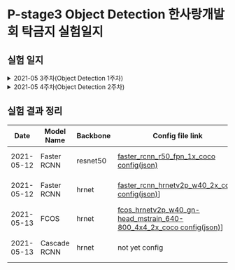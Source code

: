 # P-stage3 Object Detection 한사랑개발회 탁금지 실험일지

## 실험 일지

<details>
    <summary>2021-05 3주차(Object Detection 1주차)</summary>
        <h4>05-10-Mon</h4>
        <p> - mmdetection 기본 baseline code 실행(faster rcnn-resnet50)</p>
        <h4>05-11-Tue</h4>
        <p> - git branch 생성(gjtak_branch) & code directory 포함시킴</p>
        <h4>05-12-Wed</h4>
        <p> - jupyter notebook 수정(wandb 추가)</p>
        <p> - wandb(pstage3_det) 작동 test - faster_rcnn_r50_fpn_1x_coco.py 이용</p>
        <p> - faster_rcnn_hrnetv2p_w40_2x_coco.py basic code 실행</p>
        <h4>05-13-Thur</h4>
        <p> - fcos_hrnetv2p_w40_gn-head_mstrain_640-800_4x4_2x_coco.py 실행. 결과가 이전보다 좋지 않음. hyper parameter 조정이 필요해보임</p>
        <p> - Cumstomized coding 계획 수립(Dataset ~ Train ~ Test 까지)</p>
        <p> - cascade_rcnn_hrnetv2p_w40_20e_coco.py 실행.</p>
</details>

<details>
    <summary>2021-05 4주차(Object Detection 2주차)</summary>
</details>

## 실험 결과 정리
|Date|Model Name|Backbone|Config file link|WanDB Link|Last bbox mAP50(val)|LB score(mAP50)|ETC|
|----|----------|--------|----------------|----------|--------------------|---------------|---|
|2021-05-12|Faster RCNN|resnet50|[faster_rcnn_r50_fpn_1x_coco config(json)](https://github.com/bcaitech1/p3-ims-obd-hansarang/blob/main/gjtak_works/Object%20Detection/code/mmdetection_trash/work_dirs/faster_rcnn_r50_fpn_1x_coco/config.json)|[faster_rcnn_r50_fpn_1x_coco](https://wandb.ai/pstage3_det/gjtak/runs/11ckhm1c?workspace=user-atica)|0.313|no submmision|basic tutorial code|
|2021-05-12|Faster RCNN|hrnet|[faster_rcnn_hrnetv2p_w40_2x_coco config(json)](https://github.com/bcaitech1/p3-ims-obd-hansarang/blob/main/gjtak_works/Object%20Detection/code/mmdetection_trash/work_dirs/faster_rcnn_hrnetv2p_w40_2x_coco_24/config.json)]|[faster_rcnn_hrnetv2p_w40_2x_coco](https://wandb.ai/pstage3_det/gjtak/runs/2gm7klxk?workspace=user-atica)|0.341|0.3975|basic tutorial code|
|2021-05-13|FCOS|hrnet|[fcos_hrnetv2p_w40_gn-head_mstrain_640-800_4x4_2x_coco config(json)](https://github.com/bcaitech1/p3-ims-obd-hansarang/blob/main/gjtak_works/Object%20Detection/code/mmdetection_trash/work_dirs/fcos_hrnetv2p_w40_gn-head_mstrain_640-800_4x4_2x_coco_24/config.json)]|[fcos_hrnetv2p_w40_gn-head_mstrain_640-800_4x4_2x_coco](https://wandb.ai/pstage3_det/gjtak/runs/i5vlne35?workspace=user-atica)|0.19|no submmision|basic tutorial code|
|2021-05-13|Cascade RCNN|hrnet|not yet config|[cascade_rcnn_hrnetv2p_w40_20e_coco](https://wandb.ai/pstage3_det/gjtak/runs/1nqigu9z?workspace=user-atica)|not yet|no submmision|basic tutorial code|